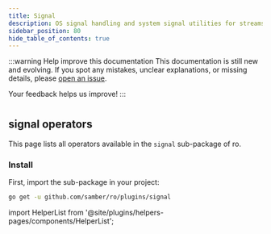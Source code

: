 ```yaml
---
title: Signal
description: OS signal handling and system signal utilities for streams.
sidebar_position: 80
hide_table_of_contents: true
---
```


:::warning Help improve this documentation
This documentation is still new and evolving. If you spot any mistakes, unclear explanations, or missing details, please [open an issue](https://github.com/samber/ro/issues).

Your feedback helps us improve!
:::

#
## signal operators

This page lists all operators available in the `signal` sub-package of ro.

### Install

First, import the sub-package in your project:

```bash
go get -u github.com/samber/ro/plugins/signal
```

import HelperList from '@site/plugins/helpers-pages/components/HelperList';

<HelperList 
  type="plugin"
  category="signal"
/>
